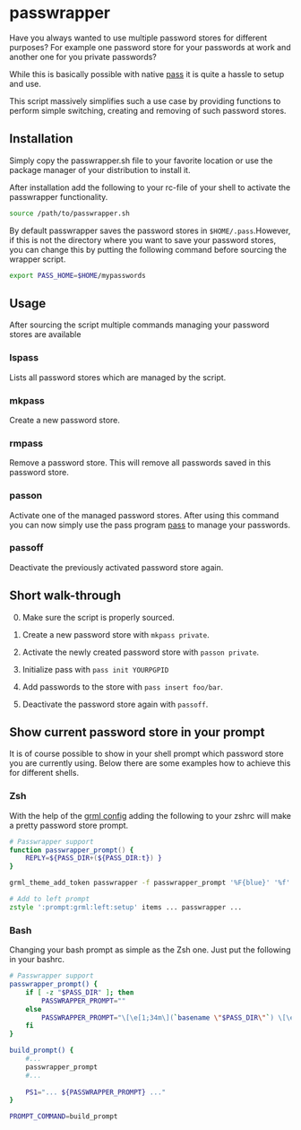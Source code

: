 # passwrapper

Have you always wanted to use multiple password stores for different purposes?
For example one password store for your passwords at work and another one for
you private passwords?

While this is basically possible with native [pass][pass] it is quite a hassle
to setup and use.

This script massively simplifies such a use case by providing functions to perform
simple switching, creating and removing of such password stores.


## Installation

Simply copy the passwrapper.sh file to your favorite location or use the package
manager of your distribution to install it.

After installation add the following to your rc-file of your shell to activate
the passwrapper functionality.

```bash
source /path/to/passwrapper.sh
```

By default passwrapper saves the password stores in `$HOME/.pass`.However, if
this is not the directory where you want to save your password stores, you can
change this by putting the following command before sourcing the wrapper
script.

```bash
export PASS_HOME=$HOME/mypasswords
```

## Usage

After sourcing the script multiple commands managing your password stores are available

### lspass

Lists all password stores which are managed by the script.

### mkpass

Create a new password store.

### rmpass

Remove a password store. This will remove all passwords saved in this password store.

### passon

Activate one of the managed password stores. After using this command you can now simply use
the pass program [pass][pass] to manage your passwords.

### passoff

Deactivate the previously activated password store again.

## Short walk-through

0. Make sure the script is properly sourced.

1. Create a new password store with `mkpass private`.

2. Activate the newly created password store with `passon private`.

3. Initialize pass with `pass init YOURPGPID`

4. Add passwords to the store with `pass insert foo/bar`.

5. Deactivate the password store again with `passoff`.

## Show current password store in your prompt

It is of course possible to show in your shell prompt which password store you
are currently using. Below there are some examples how to achieve this for
different shells.

### Zsh

With the help of the [grml config][grml_config] adding the following to your
zshrc will make a pretty password store prompt.

```zsh
# Passwrapper support
function passwrapper_prompt() {
    REPLY=${PASS_DIR+(${PASS_DIR:t}) }
}

grml_theme_add_token passwrapper -f passwrapper_prompt '%F{blue}' '%f'

# Add to left prompt
zstyle ':prompt:grml:left:setup' items ... passwrapper ...
```

### Bash

Changing your bash prompt as simple as the Zsh one. Just put the following in
your bashrc.

```bash
# Passwrapper support
passwrapper_prompt() {
    if [ -z "$PASS_DIR" ]; then
        PASSWRAPPER_PROMPT=""
    else
        PASSWRAPPER_PROMPT="\[\e[1;34m\](`basename \"$PASS_DIR\"`) \[\e[0m\]"
    fi
}

build_prompt() {
    #...
    passwrapper_prompt
    #...
    
    PS1="... ${PASSWRAPPER_PROMPT} ..."
}

PROMPT_COMMAND=build_prompt
```


[pass]: http://www.passwordstore.org/
[grml_config]: https://grml.org/zsh/
